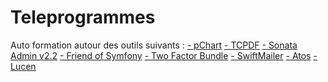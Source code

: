 # Teleprogrammes
Auto formation autour des outils suivants :
<a href="https://github.com/Zarwine/Teleprogrammes/tree/main/pChart">- pChart</a>
<a href="#">- TCPDF</a>
<a href="#">- Sonata Admin v2.2</a>
<a href="#">- Friend of Symfony</a>
<a href="#">- Two Factor Bundle</a>
<a href="#">- SwiftMailer</a>
<a href="#">- Atos</a>
<a href="#">- Lucen</a>
